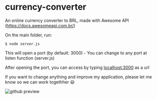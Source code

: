 # currency-converter
An online currency converter to BRL, made with Awesome API (https://docs.awesomeapi.com.br/)

On the main folder, run:
```
$ node server.js
```

This will open a port (by default: 3000) - You can change to any port at listen function (server.js)

After opening the port, you can access by typing [localhost:3000](http://localhost:3000/) as a url

If you want to change anything and improve my application, please let me know so we can work togethher :smiley:

![github preview](https://user-images.githubusercontent.com/58178979/90200661-99a10e00-dda6-11ea-8747-860fa29d1639.PNG)
